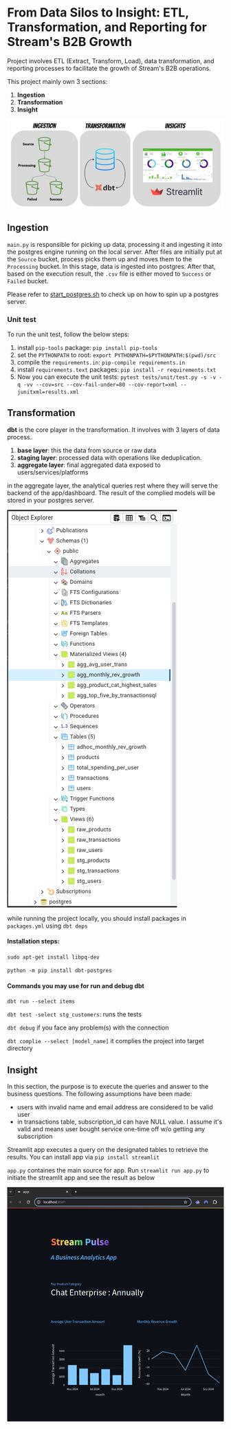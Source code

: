 # From Data Silos to Insight: ETL, Transformation, and Reporting for Stream's B2B Growth

Project involves ETL (Extract, Transform, Load), data transformation, and reporting processes to facilitate
the growth of Stream's B2B operations.

This project mainly own 3 sections: 
1. **Ingestion**
2. **Transformation**
3. **Insight**

![structure.jpg](figs/structure.jpg)

## Ingestion

`main.py` is responsible for picking up data, processing it and ingesting 
it into the postgres engine running on the local server. 
After files are initially put at the `Source` bucket, process picks them up 
and moves them to the `Processing` bucket. In this stage, data is ingested into 
postgres. After that, based on the execution result, the `.csv` file is either 
moved to `Success` or `Failed` bucket. 

Please refer to [start_postgres.sh](start_postgres.sh) to check up on 
how to spin up a postgres server. 

### Unit test

To run the unit test, follow the below steps: 

1. install `pip-tools` package: `pip install pip-tools`
2. set the `PYTHONPATH` to root: `export PYTHONPATH=$PYTHONPATH:$(pwd)/src`
3. compile the `requirements.in`: `pip-compile requirements.in`
4. install `requirements.text` packages: `pip install -r requirements.txt`
5. Now you can execute the unit tests: `pytest tests/unit/test.py -s -v -q -vv --cov=src --cov-fail-under=80 --cov-report=xml --junitxml=results.xml`



## Transformation

**dbt** is the core player in the transformation. 
It involves with 3 layers of data process.

1. **base layer**: this the data from source or raw data
2. **staging layer**: processed data with operations like deduplication. 
3. **aggregate layer**: final aggregated data exposed to users/services/platforms

in the aggregate layer, the analytical queries rest where they will serve 
the backend of the app/dashboard. The result of the complied models will be 
stored in your postgres server. 

![postgres.png](figs/postgres.png)

while running the project locally, you should 
install packages in `packages.yml` using `dbt deps`


#### Installation steps:
`sudo apt-get install libpq-dev`

`python -m pip install dbt-postgres`

#### Commands you may use for run and debug dbt
`dbt run --select items`

`dbt test -select stg_customers`: runs the tests 

`dbt debug` if you face any problem(s) with the connection

`dbt complie --select [model_name]` it complies the project into target directory


## Insight

In this section, the purpose is to execute the queries and answer to the business
questions. The following assumptions have been made:
- users with invalid name and email address are considered to be valid user
- in transactions table, subscription_id can have NULL value. I assume it's valid and means user bought service one-time off w/o getting any subscription 

Streamlit app executes a query on the designated tables to retrieve the results. 
You can install app via 
`pip install streamlit`

`app.py` containes the main source for app. 
Run `streamlit run app.py` to initiate the streamlit app and see the result as below  


![streamlit_app.png](figs/streamlit_app.png)